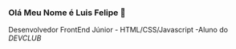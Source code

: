 ### Olá Meu Nome é Luis Felipe   :memo:
Desenvolvedor FrontEnd Júnior - HTML/CSS/Javascript -Aluno do *DEVCLUB*

      
